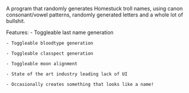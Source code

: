 A program that randomly generates Homestuck troll names, using canon consonant/vowel patterns, randomly generated letters and a whole lot of bullshit.

Features:
    - Toggleable last name generation
   
    - Toggleable bloodtype generation
    
    - Toggleable classpect generation
   
    - Toggleable moon alignment
   
    - State of the art industry leading lack of UI 
   
    - Occasionally creates something that looks like a name!
  
